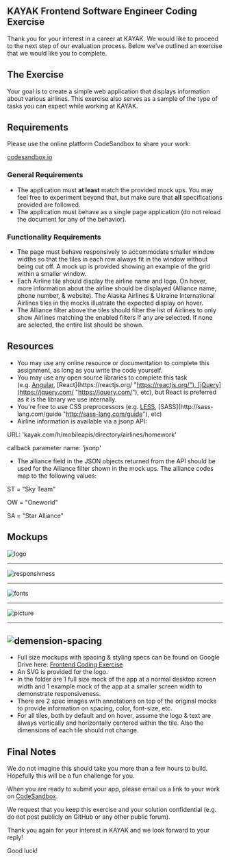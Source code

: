 ## **KAYAK Frontend Software Engineer Coding Exercise**

Thank you for your interest in a career at KAYAK. We would like to proceed to the next step of our evaluation process. Below we've outlined an exercise that we would like you to complete.

**The Exercise**
----------------

Your goal is to create a simple web application that displays information about various airlines. This exercise also serves as a sample of the type of tasks you can expect while working at KAYAK.

**Requirements**
----------------

Please use the online platform CodeSandbox to share your work:

[codesandbox.io](https://codesandbox.io/ "https://codesandbox.io/")

### General Requirements

-   The application must **at least** match the provided mock ups. You may feel free to experiment beyond that, but make sure that **all** specifications provided are followed.
-   The application must behave as a single page application (do not reload the document for any of the behavior).

### Functionality Requirements

-   The page must behave responsively to accommodate smaller window widths so that the tiles in each row always fit in the window without being cut off. A mock up is provided showing an example of the grid within a smaller window.
-   Each Airline tile should display the airline name and logo. On hover, more information about the airline should be displayed (Alliance name, phone number, & website). The Alaska Airlines & Ukraine International Airlines tiles in the mocks illustrate the expected display on hover.
-   The Alliance filter above the tiles should filter the list of Airlines to only show Airlines matching the enabled filters if any are selected. If none are selected, the entire list should be shown.

**Resources**
-------------

-   You may use any online resource or documentation to complete this assignment, as long as you write the code yourself.
-   You may use any open source libraries to complete this task (e.g. [Angular](http://angular.io/ "http://angular.io/"), [React](https://reactjs.org/ "https://reactjs.org/"), [jQuery](https://jquery.com/ "https://jquery.com/"), etc), but React is preferred as it is the library we use internally.
-   You're free to use CSS preprocessors (e.g. [LESS](http://lesscss.org/ "http://lesscss.org/"), [SASS](http://sass-lang.com/guide "http://sass-lang.com/guide"), etc)
-   Airline information is available via a jsonp API:

URL: 'kayak.com/h/mobileapis/directory/airlines/homework'

callback parameter name: 'jsonp'

-   The alliance field in the JSON objects returned from the API should be used for the Alliance filter shown in the mock ups. The alliance codes map to the following values:

ST = "Sky Team"

OW = "Oneworld"

SA = "Star Alliance"

**Mockups**
-----------

![logo](./Notes/Logo.svg)

---


![responsivness](./Notes/Responsiveness_Example.png)

---



![fonts](./Notes/color-spec.png)



---


![picture](Notes/Design_Mock.png)



---


![demension-spacing](Notes/Dimensions___Spacing_Spec.png)
---

-   Full size mockups with spacing & styling specs can be found on Google Drive here: [Frontend Coding Exercise](https://drive.google.com/drive/folders/17tORIIUNiY_qi7QwflQJcoe9w-tc2dQU?usp=sharing "https://drive.google.com/drive/folders/17tORIIUNiY_qi7QwflQJcoe9w-tc2dQU?usp=sharing")
-   An SVG is provided for the logo.
-   In the folder are 1 full size mock of the app at a normal desktop screen width and 1 example mock of the app at a smaller screen width to demonstrate responsiveness.
-   There are 2 spec images with annotations on top of the original mocks to provide information on spacing, color, font-size, etc.
-   For all tiles, both by default and on hover, assume the logo & text are always vertically and horizontally centered within the tile. Also the dimensions of each tile should not change.

**Final Notes**
---------------

We do not imagine this should take you more than a few hours to build. Hopefully this will be a fun challenge for you.

When you are ready to submit your app, please email us a link to your work on [CodeSandbox](https://codesandbox.io/ "https://codesandbox.io/").

We request that you keep this exercise and your solution confidential (e.g. do not post publicly on GitHub or any other public forum).

Thank you again for your interest in KAYAK and we look forward to your reply!

Good luck!
